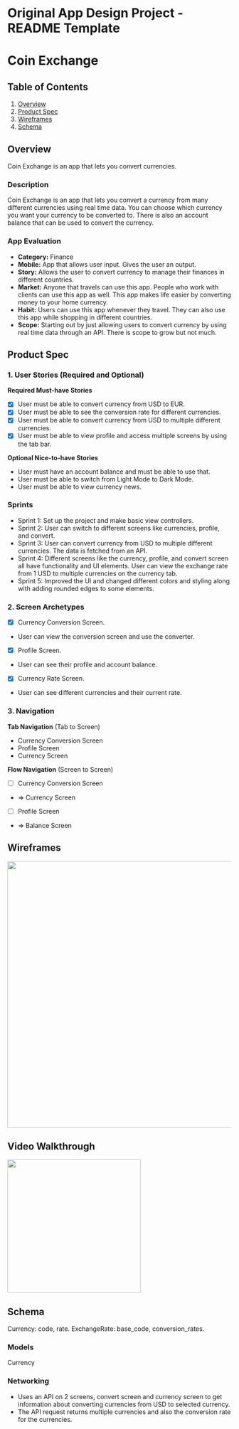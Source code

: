 Original App Design Project - README Template
===

# Coin Exchange

## Table of Contents

1. [Overview](#Overview)
2. [Product Spec](#Product-Spec)
3. [Wireframes](#Wireframes)
4. [Schema](#Schema)

## Overview
Coin Exchange is an app that lets you convert currencies.

### Description

Coin Exchange is an app that lets you convert a currency from many different currencies using real time data. You can choose which currency you want your currency to be converted to. There is also an account balance that can be used to convert the currency.

### App Evaluation

   - **Category:** Finance
   - **Mobile:** App that allows user input. Gives the user an output.
   - **Story:** Allows the user to convert currency to manage their finances in different countries.
   - **Market:** Anyone that travels can use this app. People who work with clients can use this app as well. This app makes life easier by converting money to your home currency.
   - **Habit:** Users can use this app whenever they travel. They can also use this app while shopping in different countries.
   - **Scope:** Starting out by just allowing users to convert currency by using real time data through an API. There is scope to grow but not much.

## Product Spec

### 1. User Stories (Required and Optional)

**Required Must-have Stories**

- [x] User must be able to convert currency from USD to EUR.
- [x] User must be able to see the conversion rate for different currencies.
- [x] User must be able to convert currency from USD to multiple different currencies.
- [x] User must be able to view profile and access multiple screens by using the tab bar.

**Optional Nice-to-have Stories**

* User must have an account balance and must be able to use that.
* User must be able to switch from Light Mode to Dark Mode.
* User must be able to view currency news.

### Sprints

* Sprint 1: Set up the project and make basic view controllers.
* Sprint 2: User can switch to different screens like currencies, profile, and convert.
* Sprint 3: User can convert currency from USD to multiple different currencies. The data is fetched from an API.
* Sprint 4: Different screens like the currency, profile, and convert screen all have functionality and UI elements. User can view the exchange rate from 1 USD to              multiple currencies on the currency tab.
* Sprint 5: Improved the UI and changed different colors and styling along with adding rounded edges to some elements.

### 2. Screen Archetypes

- [x] Currency Conversion Screen.
* User can view the conversion screen and use the converter.
- [x] Profile Screen.
* User can see their profile and account balance.
- [x] Currency Rate Screen.
* User can see different currencies and their current rate.
 
### 3. Navigation

**Tab Navigation** (Tab to Screen)

* Currency Conversion Screen
* Profile Screen
* Currency Screen

**Flow Navigation** (Screen to Screen)

- [ ] Currency Conversion Screen
* => Currency Screen
- [ ] Profile Screen
* => Balance Screen


## Wireframes

<img src="https://github.com/SahilSethi5/iOS-Development-Capstone/blob/main/IMG_5876.jpeg" width=600>

## Video Walkthrough

<img src="https://github.com/SahilSethi5/Coin-Exchange-Capstone-iOS-Development/blob/main/ezgif-1-8694be791f.gif" width=300 hieght=1200>

## Schema 

Currency: code, rate.
ExchangeRate: base_code, conversion_rates.

### Models

Currency

### Networking

- Uses an API on 2 screens, convert screen and currency screen to get information about converting currencies from USD to selected currency.
- The API request returns multiple currencies and also the conversion rate for the currencies.
